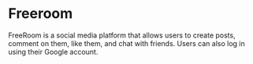 # Freeroom
FreeRoom is a social media platform that allows users to create posts, comment on them, like them, and chat with friends. Users can also log in using their Google account.
